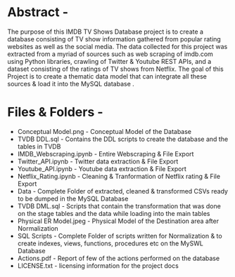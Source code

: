 # Abstract -

The purpose of this IMDB TV Shows Database project is to create a database consisting of TV show information gathered from popular rating websites as well as the social media. The data collected for this project was extracted from a myriad of sources such as web scraping of imdb.com using Python libraries, crawling  of Twitter & Youtube REST APIs, and a dataset consisting of the ratings of TV shows from Netflix. The goal of this Project is to create a thematic data model that can integrate all these sources & load it into the MySQL database .

# Files & Folders - 

- Conceptual Model.png - Conceptual Model of the Database
- TVDB DDL.sql - Contains the DDL scripts to create the database and the tables in TVDB
- IMDB_Webscraping.ipynb - Entire Webscraping & File Export
- Twitter_API.ipynb - Twitter data extraction & File Export
- Youtube_API.ipynb - Youtube data extraction & File Export
- Netflix_Rating.ipynb - Cleaning & Tranformation of Netflix rating & File Export
- Data - Complete Folder of extracted, cleaned & transformed CSVs ready to be dumped in the MySQL Database
- TVDB DML.sql - Scripts that contain the transformation that was done on the stage tables and the data while loading into the main tables
- Physical ER Model.jpeg - Physical Model of the Destination area after Normalization
- SQL Scripts - Complete Folder of scripts written for Normalization & to create indexes, views, functions, procedures etc on the MySWL Database
- Actions.pdf - Report of few of the actions performed on the database
- LICENSE.txt - licensing information for the project docs

